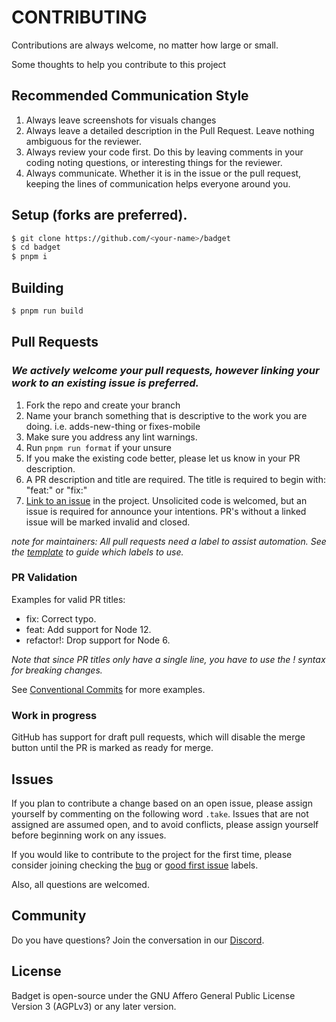 # CONTRIBUTING

Contributions are always welcome, no matter how large or small.

Some thoughts to help you contribute to this project

## Recommended Communication Style

1. Always leave screenshots for visuals changes
1. Always leave a detailed description in the Pull Request. Leave nothing ambiguous for the reviewer.
1. Always review your code first. Do this by leaving comments in your coding noting questions, or interesting things for the reviewer.
1. Always communicate. Whether it is in the issue or the pull request, keeping the lines of communication helps everyone around you.

## Setup (forks are preferred).

```sh
$ git clone https://github.com/<your-name>/badget
$ cd badget
$ pnpm i
```

## Building

```sh
$ pnpm run build
```

## Pull Requests

### _We actively welcome your pull requests, however linking your work to an existing issue is preferred._

1. Fork the repo and create your branch
2. Name your branch something that is descriptive to the work you are doing. i.e. adds-new-thing or fixes-mobile
3. Make sure you address any lint warnings.
4. Run `pnpm run format` if your unsure
5. If you make the existing code better, please let us know in your PR description.
6. A PR description and title are required. The title is required to begin with: "feat:" or "fix:"
7. [Link to an issue](https://help.github.com/en/github/writing-on-github/autolinked-references-and-urls) in the project. Unsolicited code is welcomed, but an issue is required for announce your intentions. PR's without a linked issue will be marked invalid and closed.

_note for maintainers: All pull requests need a label to assist automation. See the [template](https://github.com/meglerhagen/badget/blob/HEAD/.github/release-drafter.yml) to guide which labels to use._

### PR Validation

Examples for valid PR titles:

- fix: Correct typo.
- feat: Add support for Node 12.
- refactor!: Drop support for Node 6.

_Note that since PR titles only have a single line, you have to use the ! syntax for breaking changes._

See [Conventional Commits](https://www.conventionalcommits.org/en/v1.0.0/) for more examples.

### Work in progress

GitHub has support for draft pull requests, which will disable the merge button until the PR is marked as ready for merge.

## Issues

If you plan to contribute a change based on an open issue, please assign yourself by commenting on the following word `.take`. Issues that are not assigned are assumed open, and to avoid conflicts, please assign yourself before beginning work on any issues.

If you would like to contribute to the project for the first time, please consider joining checking the [bug](https://github.com/meglerhagen/badget/issues?q=is%3Aissue+is%3Aopen+label%3A%22%F0%9F%90%9B+bug%22) or [good first issue](https://github.com/meglerhagen/badget/issues?q=is%3Aissue+is%3Aopen+label%3A%22Good+first+issue%22) labels.

Also, all questions are welcomed.

## Community

Do you have questions? Join the conversation in our [Discord](https://discord.gg/yZV8kY3ZAT).

## License

Badget is open-source under the GNU Affero General Public License Version 3 (AGPLv3) or any later version.
